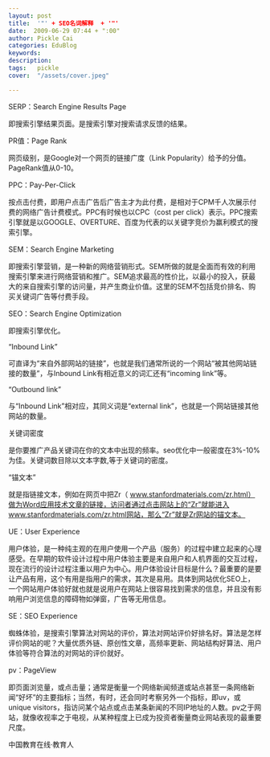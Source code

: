 ```yaml
---
layout: post  
title:  '"' + SEO名词解释  + '"'
date:  2009-06-29 07:44 + ":00" 
author: Pickle Cai  
categories: EduBlog  
keywords: 
description:   
tags:	pickle   
cover:  "/assets/cover.jpeg"  

---  
```

    


SERP：Search Engine Results Page

即搜索引擎结果页面。是搜索引擎对搜索请求反馈的结果。





PR值：Page Rank

网页级别，是Google对一个网页的链接广度（Link Popularity）给予的分值。PageRank值从0-10。 





PPC：Pay-Per-Click

按点击付费，即用户点击广告后广告主才为此付费，是相对于CPM千人次展示付费的网络广告计费模式。PPC有时候也以CPC（cost per click）表示。PPC搜索引擎就是以GOOGLE、OVERTURE、百度为代表的以关键字竞价为赢利模式的搜索引擎。 





SEM：Search Engine Marketing

即搜索引擎营销，是一种新的网络营销形式。SEM所做的就是全面而有效的利用搜索引擎来进行网络营销和推广。SEM追求最高的性价比，以最小的投入，获最大的来自搜索引擎的访问量，并产生商业价值。这里的SEM不包括竞价排名、购买关键词广告等付费手段。





SEO：Search Engine Optimization

即搜索引擎优化。 





“Inbound Link”

可直译为“来自外部网站的链接”，也就是我们通常所说的一个网站“被其他网站链接的数量”，与Inbound Link有相近意义的词汇还有“incoming link”等。





“Outbound link”

与“Inbound Link”相对应，其同义词是“external link”，也就是一个网站链接其他网站的数量。





关键词密度

是你要推广产品关键词在你的文本中出现的频率。seo优化中一般密度在3%-10%为佳。关键词数目除以文本字数,等于关键词的密度。





“锚文本”

就是指链接文本，例如在网页中把Zr（ www.stanfordmaterials.com/zr.html）做为Word应用技术文章的链接，访问者通过点击网站上的“Zr”就能进入 www.stanfordmaterials.com/zr.html网站，那么“Zr”就是Zr网站的锚文本。





UE：User Experience

用户体验，是一种纯主观的在用户使用一个产品（服务）的过程中建立起来的心理感受。在早期的软件设计过程中用户体验主要是来自用户和人机界面的交互过程，现在流行的设计过程注重以用户为中心。用户体验设计目标是什么？最重要的是要让产品有用，这个有用是指用户的需求，其次是易用。具体到网站优化SEO上，一个网站用户体验好就也就是说用户在网站上很容易找到需求的信息，并且没有影响用户浏览信息的障碍物如弹窗，广告等无用信息。







SE：SEO Experience

蜘蛛体验，是搜索引擎算法对网站的评价，算法对网站评价好排名好。算法是怎样评价网站的呢？大量优质外链、原创性文章，高频率更新、网站结构好算法、用户体验等符合算法的对网站的评价就好。





pv：PageView

即页面浏览量，或点击量；通常是衡量一个网络新闻频道或站点甚至一条网络新闻“好坏”的主要指标；当然，有时，还会同时考察另外一个指标，即uv，或unique visitors，指访问某个站点或点击某条新闻的不同IP地址的人数。pv之于网站，就像收视率之于电视，从某种程度上已成为投资者衡量商业网站表现的最重要尺度。



		    
 中国教育在线·教育人

